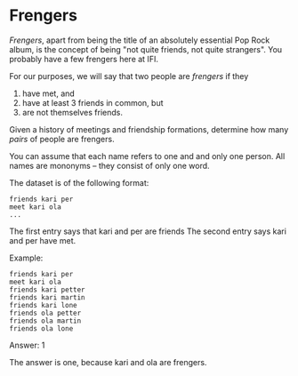 # Frengers

*Frengers*, apart from being the title of an absolutely essential Pop Rock album,
is the concept of being "not quite friends, not quite strangers". You probably
have a few frengers here at IFI.

For our purposes, we will say that two people are *frengers* if they

1. have met, and
2. have at least 3 friends in common, but
3. are not themselves friends.

Given a history of meetings and friendship formations, determine how many
*pairs* of people are frengers.

You can assume that each name refers to one and and only one person.
All names are mononyms – they consist of only one word.

The dataset is of the following format:

```
friends kari per
meet kari ola
...
```

The first entry says that kari and per are friends
The second entry says kari and per have met.

Example:

```
friends kari per
meet kari ola
friends kari petter
friends kari martin
friends kari lone
friends ola petter
friends ola martin
friends ola lone
```
Answer: 1

The answer is one, because kari and ola are frengers.
